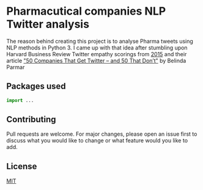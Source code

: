 # Pharmacutical companies NLP Twitter analysis

The reason behind creating this project is to analyse Pharma tweets using NLP methods in Python 3. I came up with that idea after stumbling upon Harvard Business Review Twitter empathy scorings from [2015](https://twitter.com/harvardbiz/status/805712993384353792) and their article ["50 Companies That Get Twitter – and 50 That Don’t"](https://hbr.org/2015/04/the-best-and-worst-corporate-tweeters) by
Belinda Parmar

## Packages used

```python
import ...

```

## Contributing
Pull requests are welcome. For major changes, please open an issue first to discuss what you would like to change or what feature would you like to add.

## License
[MIT](https://choosealicense.com/licenses/mit/)
